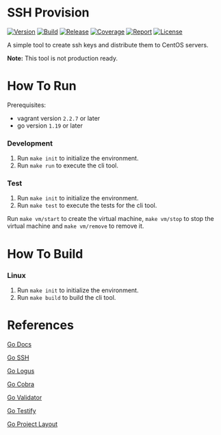 # SSH Provision
[![Version](https://img.shields.io/github/v/release/tomdewildt/ssh-provision?label=version)](https://github.com/tomdewildt/ssh-provision/releases)
[![Build](https://img.shields.io/github/actions/workflow/status/tomdewildt/ssh-provision/ci.yml?branch=master)](https://github.com/tomdewildt/ssh-provision/actions/workflows/ci.yml)
[![Release](https://img.shields.io/github/actions/workflow/status/tomdewildt/ssh-provision/cd.yml?label=release)](https://github.com/tomdewildt/ssh-provision/actions/workflows/cd.yml)
[![Coverage](https://img.shields.io/codecov/c/gh/tomdewildt/ssh-provision)](https://codecov.io/gh/tomdewildt/ssh-provision)
[![Report](https://goreportcard.com/badge/github.com/tomdewildt/ssh-provision)](https://goreportcard.com/report/github.com/tomdewildt/ssh-provision)
[![License](https://img.shields.io/github/license/tomdewildt/ssh-provision)](https://github.com/tomdewildt/ssh-provision/blob/master/LICENSE)

A simple tool to create ssh keys and distribute them to CentOS servers.

**Note:** This tool is not production ready.

# How To Run

Prerequisites:
* vagrant version ```2.2.7``` or later
* go version ```1.19``` or later

### Development

1. Run ```make init``` to initialize the environment.
2. Run ```make run``` to execute the cli tool.

### Test

1. Run ```make init``` to initialize the environment.
2. Run ```make test``` to execute the tests for the cli tool.

Run ```make vm/start``` to create the virtual machine, ```make vm/stop``` to stop the virtual machine and ```make vm/remove``` to remove it.

# How To Build

### Linux

1. Run ```make init``` to initialize the environment.
2. Run ```make build``` to build the cli tool.

# References

[Go Docs](https://golang.org/doc/)

[Go SSH](https://godoc.org/golang.org/x/crypto/ssh)

[Go Logus](https://godoc.org/github.com/sirupsen/logrus)

[Go Cobra](https://godoc.org/github.com/spf13/cobra)

[Go Validator](https://godoc.org/github.com/go-playground/validator)

[Go Testify](https://godoc.org/github.com/stretchr/testify)

[Go Project Layout](https://github.com/golang-standards/project-layout)
